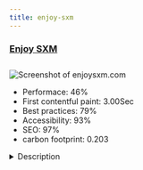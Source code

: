 ```yaml
---
title: enjoy-sxm
---
```


<div style="height: 3rem">
  <a href="https://www.enjoysxm.com/en/"><h3>Enjoy SXM</h3></a>
</div>
<img loading="lazy" src="/images/thumbs/enjoysxm.com.jpg" alt="Screenshot of enjoysxm.com" />
<ul>
  <li>Performace: 46%</li>
  <li>
    First contentful paint:
    3.00Sec
  </li>
  <li>Best practices: 79%</li>
  <li>Accessibility: 93%</li>
  <li>SEO: 97%</li>
  <li>carbon footprint: 0.203</li>
</ul>
<details>
  <summary>Description</summary>
  <p>Showcase site to present Enjoy SXM, a company arranging stay sin Saint-Martin and Saint-Barthelemy.
Responsive design, multilingual site.No difficulties faced for this website as it's a showcase one. New features to come (villa rentals).</p>
</details>

